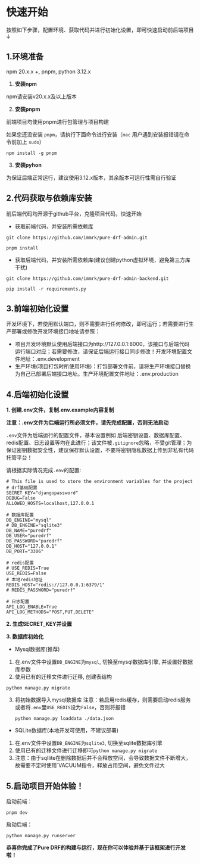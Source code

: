 # 快速开始

按照如下步骤，配置环境、获取代码并进行初始化设置，即可快速启动前后端项目↓

## 1.环境准备

npm 20.x.x +, pnpm, python 3.12.x

1. **安装npm**

npm请安装v20.x.x及以上版本

2. **安装pnpm**

前端项目均使用pnpm进行包管理与项目构建

如果您还没安装 `pnpm`，请执行下面命令进行安装（`mac` 用户遇到安装报错请在命令前加上 `sudo`）

```
npm install -g pnpm
```

3. **安装pyhon**

为保证后端正常运行，建议使用3.12.x版本，其余版本可运行性需自行验证

## 2.代码获取与依赖库安装

前后端代码均开源于github平台，克隆项目代码，快速开始

- 获取前端代码，并安装所需依赖库

```
git clone https://github.com/immrk/pure-drf-admin.git
```

```
pnpm install
```

- 获取后端代码，并安装所需依赖库(建议创建python虚拟环境，避免第三方库干扰)

```git
git clone https://github.com/immrk/pure-drf-admin-backend.git
```

```
pip install -r requirements.py
```

## 3.前端初始化设置

开发环境下，若使用默认端口，则不需要进行任何修改，即可运行；若需要进行生产部署或修改开发环境接口地址请参照：

- 项目开发环境默认使用后端接口为http://127.0.0.1:8000，该接口与后端代码运行端口对应；若需要修改，请保证后端运行接口同步修改！开发环境配置文件地址：.env.development
- 生产环境(项目打包时所使用环境)：打包部署文件前，请将生产环境接口替换为自己已部署后端接口地址。生产环境配置文件地址：.env.production

## 4.后端初始化设置

**1. 创建.env文件，复制.env.example内容复制**

**注意：.env文件为后端运行所必须文件，请先完成配置，否则无法启动**

`.env`文件为后端运行的配置文件，基本设置例如 后端密钥设置、数据库配置、redis配置、日志设置等均在此进行；该文件被`.gitignore`忽略，不受git管理；为保证密钥数据安全性，建议保存默认设置，不要将密钥隐私数据上传到非私有代码托管平台！

请根据实际情况完成`.env`的配置:

```shell
# This file is used to store the environment variables for the project
# drf基础配置
SECRET_KEY="djangopassword"
DEBUG=False
ALLOWED_HOSTS=localhost,127.0.0.1

# 数据库配置
DB_ENGINE="mysql"
# DB_ENGINE="sqlite3"
DB_NAME="puredrf"
DB_USER="puredrf"
DB_PASSWORD="puredrf"
DB_HOST="127.0.0.1"
DB_PORT="3306"

# redis配置
# USE_REDIS=True
USE_REDIS=False
# 本地redis地址
REDIS_HOST="redis://127.0.0.1:6379/1"
# REDIS_PASSWORD="puredrf"

# 日志配置
API_LOG_ENABLE=True
API_LOG_METHODS="POST,PUT,DELETE"
```

**2. 生成SECRET_KEY并设置**

**3. 数据库初始化**

- Mysql数据库(推荐)

1. 在.env文件中设置`DB_ENGINE`为`mysql`, 切换至mysql数据库引擎, 并设置好数据库参数
2. 使用已有的迁移文件进行迁移, 创建表结构

```shell
python manage.py migrate
```

3. 将初始数据导入mysql数据库 注意：若启用redis缓存，则需要启动redis服务或者将`.env`里`USE_REDIS`设为`False`，否则将报错

   ```shell
   python manage.py loaddata ./data.json
   ```

- SQLite数据库(本地开发可使用，不建议部署)

1. 在.env文件中设置`DB_ENGINE`为`sqlite3`, 切换至sqlite数据库引擎
2. 使用已有的迁移文件进行迁移即可`python manage.py migrate`
3. 注意：由于sqllite在删除数据后并不会释放空间，会导致数据文件不断增大，故需要不定时使用`VACUUM指令，释放占用空间，避免文件过大

## 5.启动项目开始体验！

启动前端：

```
pnpm dev
```

启动后端：

```
python manage.py runserver
```

**恭喜你完成了Pure DRF的构建与运行，现在你可以体验并基于该框架进行开发啦！**
